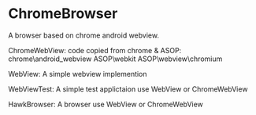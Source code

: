 ChromeBrowser
=============
A browser based on chrome android webview.

ChromeWebView: code copied from chrome & ASOP:
	chrome\android_webview
	ASOP\webkit
	ASOP\webview\chromium
	
WebView: A simple webview implemention

WebViewTest: A simple test applictaion use WebView or ChromeWebView

HawkBrowser: A browser use WebView or ChromeWebView
